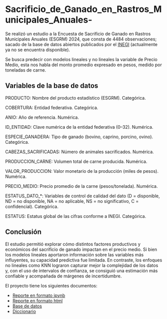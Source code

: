 # Sacrificio_de_Ganado_en_Rastros_Municipales_Anuales-

Se realizó un estudio a la Encuesta de Sacrificio de Ganado en Rastros Municipales Anuales (ESGRM) 2024, que consta de 4484 observaciones; sacado de la base de datos abiertos publicados por el [INEGI](https://www.inegi.org.mx/datosabiertos/) (actualmente ya no se encuentra disponible).

Se busca predecir con modelos lineales y no lineales la variable de Precio Medio, esta nos habla del monto promedio expresado en pesos, medido por toneladas de carne. 

## Variables de la base de datos
PRODUCTO: Nombre del producto estadístico (ESGRM). Categórica.

COBERTURA: Entidad federativa. Categórica.

ANIO: Año de referencia. Numérica.

ID_ENTIDAD: Clave numérica de la entidad federativa (0–32). Numérica.

ESPECIE_GANADERA: Tipo de ganado (bovino, caprino, porcino, ovino). Categórica.

CABEZAS_SACRIFICADAS: Número de animales sacrificados. Numérica.

PRODUCCION_CARNE: Volumen total de carne producida. Numérica.

VALOR_PRODUCCION: Valor monetario de la producción (miles de pesos). Numérica.

PRECIO_MEDIO: Precio promedio de la carne (pesos/tonelada). Numérica.

ESTATUS_DATO_*: Variables de control de calidad del dato (D = disponible, ND = no disponible, NA = no aplicable, NS = no significativo, C = confidencial). Categórica.

ESTATUS: Estatus global de las cifras conforme a INEGI. Categórica.

## Conclusión
El estudio permitió explorar cómo distintos factores productivos y económicos del sacrificio de ganado impactan en el precio medio. Si bien los modelos lineales aportaron información sobre las variables más influyentes, su capacidad predictiva fue limitada. En contraste, los enfoques no lineales como KNN lograron capturar mejor la complejidad de los datos y, con el uso de intervalos de confianza, se consiguió una estimación más confiable y acompañada de márgenes de incertidumbre.

El proyecto tiene los siguientes documentos: 

* [Reporte en formato ipynb](PP1645700.ipynb)
* [Reporte en formato html](PP1645700.html)
* [Base de datos](Sacrificio.csv)
* [Diccionario](diccionario_datos_esgrm_anual_1989_2024.csv)
